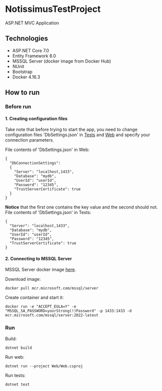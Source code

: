 # NotissimusTestProject
ASP.NET MVC Application

## Technologies
- ASP.NET Core 7.0
- Entity Framework 8.0
- MSSQL Server (docker image from Docker Hub)
- NUnit
- Bootstrap
- Docker 4.16.3

## How to run
### Before run
#### 1. Creating configuration files
Take note that before trying to start the app, you need to change configuration files 'DbSettings.json' in [Tests](/Tests/JsonOptions/DbSettings.json) and [Web](/Web/JsonOptions/DbSettings.json)  and specify your connection parameters. 

File contents of 'DbSettings.json' in Web:
```
{
  "DbConnectionSettings": 
  {
    "Server": "localhost,1433",
    "Database": "mydb",
    "UserId": "userId",
    "Password": "12345",
    "TrustServerCertificate": true
  }
}
```

**Notice** that the first one contains the key value and the second should not. File contents of 'DbSettings.json' in Tests:
```
{
  "Server": "localhost,1433",
  "Database": "mydb",
  "UserId": "userId",
  "Password": "12345",
  "TrustServerCertificate": true
}
```

#### 2. Connecting to MSSQL Server
MSSQL Server docker image [here](https://hub.docker.com/_/microsoft-mssql-server). 

Download image:

```
docker pull mcr.microsoft.com/mssql/server
```

Create container and start it:
```
docker run -e "ACCEPT_EULA=Y" -e "MSSQL_SA_PASSWORD=yourStrong(!)Password" -p 1433:1433 -d mcr.microsoft.com/mssql/server:2022-latest
```


### Run
Build:

```
dotnet build
```

Run web:
```
dotnet run --project Web/Web.csproj
```

Run tests:
```
dotnet test
```
